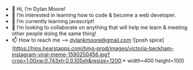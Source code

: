 - 👋 Hi, I’m Dylan Moore!
- 👀 I’m interested in learning how to code & become a web developer.
- 🌱 I’m currently learning javascript!
- 💞️ I’m looking to collaborate on anything that will help me learn & meeting other people doing the same thing!
- 📫 How to reach me --> dylankmoore@gmail.com
![posh spice](https://hips.hearstapps.com/hmg-prod/images/victoria-beckham-instagram-viral-meme-1590250456.jpg?crop=1.00xw:0.743xh;0,0.105xh&resize=1200:* width=400 height=100)
<!---
dylankmoore/dylankmoore is a ✨ special ✨ repository because its `README.md` (this file) appears on your GitHub profile.
You can click the Preview link to take a look at your changes.
--->
